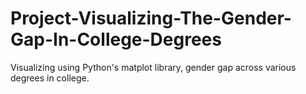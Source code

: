 # Project-Visualizing-The-Gender-Gap-In-College-Degrees
Visualizing using Python's matplot library, gender gap across various degrees in college.
